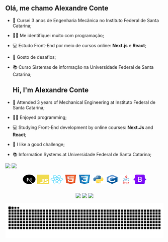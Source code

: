   ## Olá, me chamo Alexandre Conte
  
- 🎃 Cursei 3 anos de Engenharia Mecânica no Instituto Federal de Santa Catarina;
- 🧑‍💻 Me identifiquei muito com programação;
- 💻 Estudo Front-End por meio de cursos online: **Next.js** e **React**;
- 🎯 Gosto de desafios;
- 📚 Curso Sistemas de informação na Universidade Federal de Santa Catarina;

  ## Hi, I'm Alexandre Conte
  
- 🎃 Attended 3 years of Mechanical Engineering at Instituto Federal de Santa Catarina;
- 🧑‍💻 Enjoyed programming;
- 💻 Studying Front-End development by online courses: **Next.Js** and **React**;
- 🎯 I like a good challenge;
- 📚 Information Systems at Universidade Federal de Santa Catarina;

<div>
  <a href="https://github.com/AlexandreContee"></a>
  <img height="150em" src="https://github-readme-stats.vercel.app/api?username=AlexandreContee&show_icons=true&theme=vision-friendly-dark&include_all_commits=true&count_private=true">
  <img height="150em" src="https://github-readme-stats.vercel.app/api/top-langs/?username=AlexandreContee&layout=compact&langs_count=7&theme=vision-friendly-dark">
</div>

<div style="display: inline_block;" align="center"><br>
  <img align="center" height="30" width="40" src="https://raw.githubusercontent.com/devicons/devicon/master/icons/nextjs/nextjs-original.svg">
  <img align="center" height="30" width="40" src="https://raw.githubusercontent.com/devicons/devicon/master/icons/javascript/javascript-plain.svg">
  <img align="center" height="30" width="40" src="https://raw.githubusercontent.com/devicons/devicon/master/icons/react/react-original.svg">
  <img align="center" height="30" width="40" src="https://raw.githubusercontent.com/devicons/devicon/master/icons/html5/html5-original.svg">
  <img align="center" height="30" width="40" src="https://raw.githubusercontent.com/devicons/devicon/master/icons/css3/css3-original.svg">
  <img align="center" height="30" width="40" src="https://raw.githubusercontent.com/devicons/devicon/master/icons/python/python-original.svg">
  <img align="center" height="30" width="40" src="https://raw.githubusercontent.com/devicons/devicon/master/icons/c/c-original.svg">
  <img align="center" height="30" width="40" src="https://raw.githubusercontent.com/devicons/devicon/master/icons/java/java-original-wordmark.svg">
  <img align="center" height="30" width="40" src="https://raw.githubusercontent.com/devicons/devicon/master/icons/bootstrap/bootstrap-original.svg">
</div>

  ##

<div align="center"> 
  <a href = "mailto:alexandrecontee.dev@gmail.com"><img src="https://img.shields.io/badge/Gmail-D14836?style=for-the-badge&logo=gmail&logoColor=white" target="_blank"></a>
  <a href="https://www.linkedin.com/in/alexandreconteprog/" target="_blank"><img src="https://img.shields.io/badge/LinkedIn-0077B5?style=for-the-badge&logo=linkedin&logoColor=white" target="_blank"></a> 
  <a href="https://www.instagram.com/alexandrecontee/" target="_blank"><img src="https://img.shields.io/badge/Instagram-E4405F?style=for-the-badge&logo=instagram&logoColor=white" target="_blank"></a>
</div>

![Snake animation](https://github.com/AlexandreContee/AlexandreContee/blob/output/github-contribution-grid-snake.svg)
